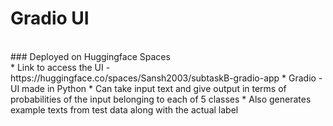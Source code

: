 # Gradio UI
<br>
### Deployed on Huggingface Spaces
<br>
* Link to access the UI - https://huggingface.co/spaces/Sansh2003/subtaskB-gradio-app
* Gradio - UI made in Python
* Can take input text and give output in terms of probabilities of the input belonging to each of 5 classes
* Also generates example texts from test data along with the actual label
